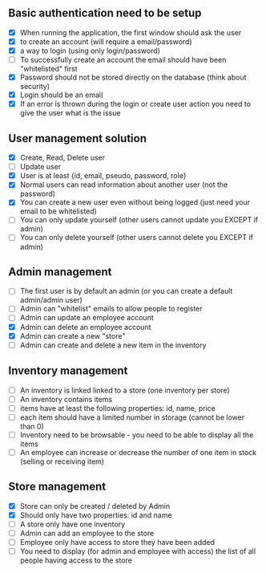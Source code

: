## Basic authentication need to be setup
- [x] When running the application, the first window should ask the user
- [x] to create an account (will require a email/password)
- [x] a way to login (using only login/password)
- [ ] To successfully create an account the email should have been "whitelisted" first
- [x] Password should not be stored directly on the database (think about security)
- [x] Login should be an email
- [x] If an error is thrown during the login or create user action you need to give the user what is the issue
## User management solution
- [x] Create, Read, Delete user
- [ ] Update user
- [x] User is at least {id, email, pseudo, password, role}
- [x] Normal users can read information about another user (not the password)
- [x] You can create a new user even without being logged (just need your email to be whitelisted)
- [ ] You can only update yourself (other users cannot update you EXCEPT if admin)
- [ ] You can only delete yourself (other users cannot delete you EXCEPT if admin)
## Admin management
- [ ] The first user is by default an admin (or you can create a default admin/admin user)
- [ ] Admin can "whitelist" emails to allow people to register
- [ ] Admin can update an employee account
- [x] Admin can delete an employee account
- [x] Admin can create a new "store"
- [ ] Admin can create and delete a new item in the inventory
## Inventory management
- [ ] An inventory is linked linked to a store (one inventory per store)
- [ ] An inventory contains items
- [ ] items have at least the following properties: id, name, price
- [ ] each item should have a limited number in storage (cannot be lower than 0)
- [ ] Inventory need to be browsable - you need to be able to display all the items
- [ ] An employee can increase or decrease the number of one item in stock (selling or receiving item)
## Store management
- [x] Store can only be created / deleted by Admin
- [x] Should only have two properties: id and name
- [ ] A store only have one inventory
- [ ] Admin can add an employee to the store
- [ ] Employee only have access to store they have been added
- [ ] You need to display (for admin and employee with access) the list of all people having access to the store